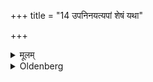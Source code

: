 +++
title = "14 उपनिनयत्यपां शेषं यथा"

+++

<details><summary>मूलम्</summary>

उपनिनयत्यपां शेषं यथा बलिं न प्रवक्ष्यतीति १४
</details>

<details><summary>Oldenberg</summary>

14. He pours the rest of the water over (that Bali, taking care) that it does not carry away the Bali.
</details>

